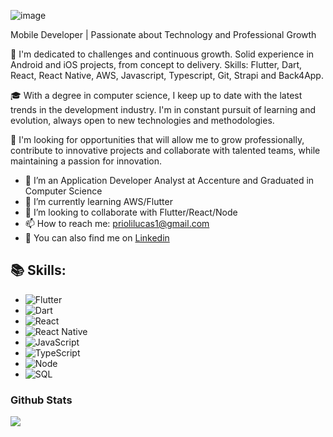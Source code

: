 ![image](https://user-images.githubusercontent.com/56166862/105250290-42267b80-5b58-11eb-8b6f-96b0ebc96395.png)

Mobile Developer | Passionate about Technology and Professional Growth

🚀 I'm dedicated to challenges and continuous growth. Solid experience in Android and iOS projects, from concept to delivery. Skills: Flutter, Dart, React, React Native, AWS, Javascript, Typescript, Git, Strapi and Back4App.

🎓 With a degree in computer science, I keep up to date with the latest trends in the development industry. I'm in constant pursuit of learning and evolution, always open to new technologies and methodologies.

💼 I'm looking for opportunities that will allow me to grow professionally, contribute to innovative projects and collaborate with talented teams, while maintaining a passion for innovation.

- 🏢 I’m an Application Developer Analyst at Accenture and Graduated in Computer Science
- 🌱 I’m currently learning AWS/Flutter
- 👯 I’m looking to collaborate with Flutter/React/Node
- 📫 How to reach me: priolilucas1@gmail.com
- 🔗 You can also find me on [Linkedin](https://www.linkedin.com/in/lucas-prioli/)

<h2>📚 Skills:</h2>

- ![Flutter](https://img.shields.io/badge/-Flutter-222222?style=flat&logo=flutter)
- ![Dart](https://img.shields.io/badge/-dart-222222?style=flat&logo=dart)
- ![React](https://img.shields.io/badge/-React-222222?style=flat&logo=react)
- ![React Native](https://img.shields.io/badge/-ReactNative-222222?style=flat&logo=react)
- ![JavaScript](https://img.shields.io/badge/-JavaScript-222222?style=flat&logo=javascript)
- ![TypeScript](https://img.shields.io/badge/-TypeScript-222222?style=flat&logo=typescript)
- ![Node](https://img.shields.io/badge/-Node-222222?style=flat&logo=node.js) 
- ![SQL](https://img.shields.io/badge/-SQL-222222?style=flat&logo=sql)

<h3> Github Stats </h3>

  <a href="https://github.com/priolilucas1">
    <img src="https://github-readme-stats.vercel.app/api?username=priolilucas1&show_icons=true&hide_border=true" />
  </a> 


